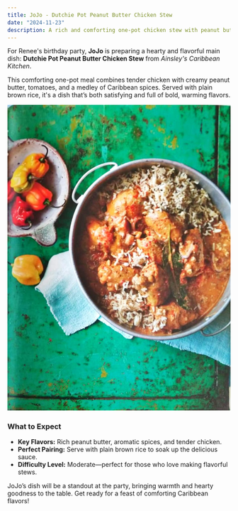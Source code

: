```yaml
---
title: JoJo - Dutchie Pot Peanut Butter Chicken Stew
date: "2024-11-23"
description: A rich and comforting one-pot chicken stew with peanut butter and Caribbean spices.
---
```


For Renee's birthday party, **JoJo** is preparing a hearty and flavorful main dish: **Dutchie Pot Peanut Butter Chicken Stew** from _Ainsley's Caribbean Kitchen_.

This comforting one-pot meal combines tender chicken with creamy peanut butter, tomatoes, and a medley of Caribbean spices. Served with plain brown rice, it's a dish that’s both satisfying and full of bold, warming flavors.

![Dutchie Pot Peanut Butter Chicken Stew](./peanut-butter-chicken.jpg)

### What to Expect

- **Key Flavors:** Rich peanut butter, aromatic spices, and tender chicken.
- **Perfect Pairing:** Serve with plain brown rice to soak up the delicious sauce.
- **Difficulty Level:** Moderate—perfect for those who love making flavorful stews.

JoJo’s dish will be a standout at the party, bringing warmth and hearty goodness to the table. Get ready for a feast of comforting Caribbean flavors!
